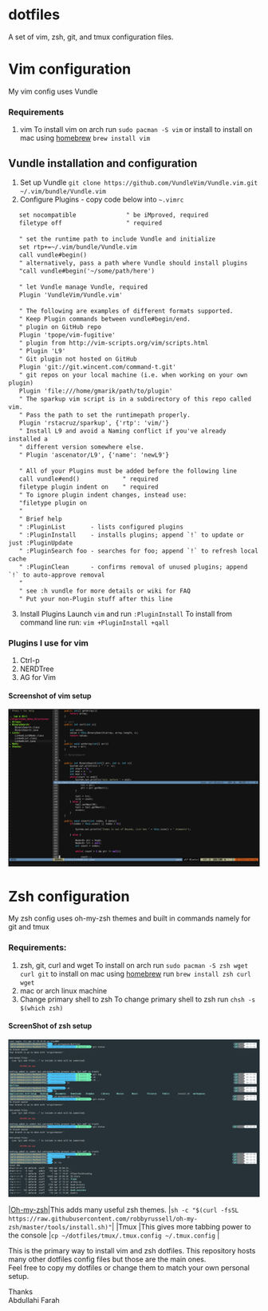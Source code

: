 # dotfiles
A set of vim, zsh, git, and tmux configuration files.

# Vim configuration  
My vim config uses Vundle

### Requirements
1. vim
To install vim on arch run
`sudo pacman -S vim`
or install to install on mac using [homebrew](https://brew.sh/)
`brew install vim`

## Vundle installation and configuration
1. Set up Vundle
   `git clone https://github.com/VundleVim/Vundle.vim.git ~/.vim/bundle/Vundle.vim`
2. Configure Plugins - copy code below into `~.vimrc`
```vim
   set nocompatible              " be iMproved, required
   filetype off                  " required

   " set the runtime path to include Vundle and initialize
   set rtp+=~/.vim/bundle/Vundle.vim
   call vundle#begin()
   " alternatively, pass a path where Vundle should install plugins
   "call vundle#begin('~/some/path/here')

   " let Vundle manage Vundle, required
   Plugin 'VundleVim/Vundle.vim'

   " The following are examples of different formats supported.
   " Keep Plugin commands between vundle#begin/end.
   " plugin on GitHub repo
   Plugin 'tpope/vim-fugitive'
   " plugin from http://vim-scripts.org/vim/scripts.html
   " Plugin 'L9'
   " Git plugin not hosted on GitHub
   Plugin 'git://git.wincent.com/command-t.git'
   " git repos on your local machine (i.e. when working on your own plugin)
   Plugin 'file:///home/gmarik/path/to/plugin'
   " The sparkup vim script is in a subdirectory of this repo called vim.
   " Pass the path to set the runtimepath properly.
   Plugin 'rstacruz/sparkup', {'rtp': 'vim/'}
   " Install L9 and avoid a Naming conflict if you've already installed a
   " different version somewhere else.
   " Plugin 'ascenator/L9', {'name': 'newL9'}

   " All of your Plugins must be added before the following line
   call vundle#end()            " required
   filetype plugin indent on    " required
   " To ignore plugin indent changes, instead use:
   "filetype plugin on
   "
   " Brief help
   " :PluginList       - lists configured plugins
   " :PluginInstall    - installs plugins; append `!` to update or just :PluginUpdate
   " :PluginSearch foo - searches for foo; append `!` to refresh local cache
   " :PluginClean      - confirms removal of unused plugins; append `!` to auto-approve removal
   "
   " see :h vundle for more details or wiki for FAQ
   " Put your non-Plugin stuff after this line
   ```
3. Install Plugins
   Launch `vim` and run `:PluginInstall`
   To install from command line run: `vim +PluginInstall +qall` 

### Plugins I use for vim
1. Ctrl-p
2. NERDTree
3. AG for Vim

#### Screenshot of vim setup
![alt text](https://raw.githubusercontent.com/abasnfarah/dotfiles/master/Vim_ScreenShot.png "Vim Setup")

# Zsh configuration
My zsh config uses oh-my-zsh themes and built in commands namely for git and tmux

### Requirements:
1. zsh, git, curl and wget
To install on arch run
`sudo pacman -S zsh wget curl git`
to install on mac using [homebrew](https://brew.sh/) run 
`brew install zsh curl wget`
2. mac or arch linux machine
3. Change primary shell to zsh
To change primary shell to zsh run
`chsh -s $(which zsh)`

#### ScreenShot of zsh setup
![alt text](https://github.com/Abdullahif14688/dotfiles/blob/master/Zsh_Shell_Screenshot.png "Zsh Setup")

|[Oh-my-zsh](https://github.com/robbyrussell/oh-my-zsh)|This adds many useful zsh themes.            |`sh -c "$(curl -fsSL https://raw.githubusercontent.com/robbyrussell/oh-my-zsh/master/tools/install.sh)"`|
|Tmux                                                  |This gives more tabbing power to the console |`cp ~/dotfiles/tmux/.tmux.config ~/.tmux.config`                                                        |

This is the primary way to install vim and zsh dotfiles. 
This repository hosts many other dotfiles config files but those are the main ones.  
Feel free to copy my dotfiles or change them to match your own personal setup. 

Thanks  
Abdullahi Farah

